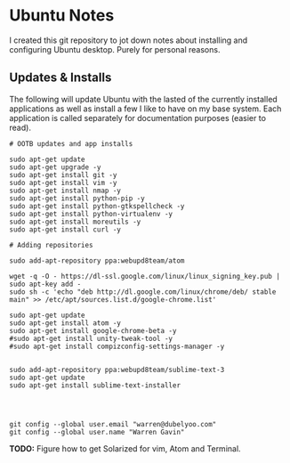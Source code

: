 # Ubuntu Notes

I created this git repository to jot down notes about installing and configuring Ubuntu desktop. Purely for personal reasons.

## Updates & Installs

The following will update Ubuntu with the lasted of the currently installed applications as well as install a few I like to have on my base system. Each application is called separately for documentation purposes (easier to read).

    # OOTB updates and app installs

    sudo apt-get update
    sudo apt-get upgrade -y
    sudo apt-get install git -y
    sudo apt-get install vim -y
    sudo apt-get install nmap -y
    sudo apt-get install python-pip -y
    sudo apt-get install python-gtkspellcheck -y
    sudo apt-get install python-virtualenv -y
    sudo apt-get install moreutils -y
    sudo apt-get install curl -y

    # Adding repositories

    sudo add-apt-repository ppa:webupd8team/atom

    wget -q -O - https://dl-ssl.google.com/linux/linux_signing_key.pub | sudo apt-key add -
    sudo sh -c 'echo "deb http://dl.google.com/linux/chrome/deb/ stable main" >> /etc/apt/sources.list.d/google-chrome.list'

    sudo apt-get update
    sudo apt-get install atom -y
    sudo apt-get install google-chrome-beta -y
    #sudo apt-get install unity-tweak-tool -y
    #sudo apt-get install compizconfig-settings-manager -y


    sudo add-apt-repository ppa:webupd8team/sublime-text-3
    sudo apt-get update
    sudo apt-get install sublime-text-installer




    git config --global user.email "warren@dubelyoo.com"
    git config --global user.name "Warren Gavin"

**TODO:** Figure how to get Solarized for vim, Atom and Terminal.

